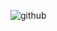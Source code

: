 
![github](https://user-images.githubusercontent.com/62165321/89749953-1e183600-daf4-11ea-9369-3105e68441fc.gif)
